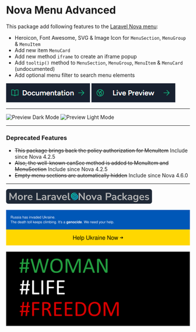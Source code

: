 # Nova Menu Advanced

This package add following features to the [Laravel Nova menu](https://nova.laravel.com/docs/4.0/customization/menus.html):

* Heroicon, Font Awesome, SVG & Image Icon for `MenuSection`, `MenuGroup` & `MenuItem`
* Add new item `MenuCard`
* Add new method `iframe` to create an iframe popup
* Add `tooltip()` method to `MenuSection`, `MenuGroup`, `MenuItem` & `MenuCard` (undocumented)
* Add optional menu filter to search menu elements

[![Documentation](https://raw.githubusercontent.com/Muetze42/Muetze42/main/files/btn-documentation.jpg)](https://docs.huth.it/nova-menu)
[![Live Preview](https://raw.githubusercontent.com/Muetze42/Muetze42/main/files/btn-live-preview.jpg)](https://nova-demo.huth.it)

---

![Preview Dark Mode](https://raw.githubusercontent.com/Muetze42/nova-menu/main/docs/preview-dark-mode.png?v=2)
![Preview Light Mode](https://raw.githubusercontent.com/Muetze42/nova-menu/main/docs/preview-light-mode.png?v=2)

---

### Deprecated Features

* ~~This package brings back the policy authorization for MenuItem~~ Include since Nova 4.2.5
* ~~Also, the well-known canSee method is added to MenuItem and MenuSection~~ Include since Nova 4.2.5
* ~~Empty menu sections are automatically hidden~~ Include since Nova 4.6.0

---

[![More Laravel Nova Packages](https://raw.githubusercontent.com/Muetze42/asset-repo/main/svg/more-laravel-nova-packages.svg)](https://huth.it/nova-packages)

[![Stand With Ukraine](https://raw.githubusercontent.com/vshymanskyy/StandWithUkraine/main/banner2-direct.svg)](https://vshymanskyy.github.io/StandWithUkraine/)

[![Woman. Life. Freedom.](https://raw.githubusercontent.com/Muetze42/Muetze42/2033b219c6cce0cb656c34da5246434c27919bcd/files/iran-banner-big.svg)](https://linktr.ee/CurrentPetitionsFreeIran)

